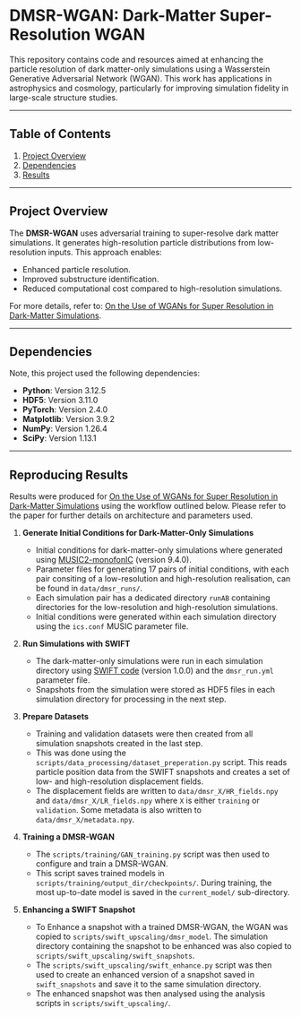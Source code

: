 # DMSR-WGAN: Dark-Matter Super-Resolution WGAN

This repository contains code and resources aimed at enhancing the particle resolution of dark matter-only simulations using a Wasserstein Generative Adversarial Network (WGAN). 
This work has applications in astrophysics and cosmology, particularly for improving simulation fidelity in large-scale structure studies.

---
## Table of Contents
1. [Project Overview](#project-overview)
2. [Dependencies](#dependencies)
3. [Results](#reproducing-results)
<!-- 4. [Usage](#usage) -->

---
## Project Overview

The **DMSR-WGAN** uses adversarial training to super-resolve dark matter simulations. It generates high-resolution particle distributions from low-resolution inputs. This approach enables:
- Enhanced particle resolution.
- Improved substructure identification.
- Reduced computational cost compared to high-resolution simulations.

For more details, refer to: 
[On the Use of WGANs for Super Resolution in Dark-Matter Simulations](https://arxiv.org/abs/2501.13056 ).

---
## Dependencies

Note, this project used the following dependencies:
- **Python**: Version 3.12.5
- **HDF5**: Version 3.11.0
- **PyTorch**: Version 2.4.0
- **Matplotlib**: Version 3.9.2
- **NumPy**: Version 1.26.4
- **SciPy**: Version 1.13.1

---
## Reproducing Results

Results were produced for [On the Use of WGANs for Super Resolution in Dark-Matter Simulations](https://arxiv.org/abs/2501.13056 ) using the workflow outlined below. Please refer to the paper for further details on architecture and parameters used.

1. **Generate Initial Conditions for Dark-Matter-Only Simulations**
   - Initial conditions for dark-matter-only simulations where generated using [MUSIC2-monofonIC](https://bitbucket.org/ohahn/monofonic/src/master/) (version 9.4.0).
   - Parameter files for generating 17 pairs of initial conditions, with each pair consiting of a low-resolution and high-resolution realisation, can be found in `data/dmsr_runs/`.
   - Each simulation pair has a dedicated directory `runAB` containing directories for the low-resolution and high-resolution simulations.
   - Initial conditions were generated within each simulation directory using the `ics.conf` MUSIC parameter file.

2. **Run Simulations with SWIFT**
   - The dark-matter-only simulations were run in each simulation directory using [SWIFT code](https://swift.dur.ac.uk/) (version 1.0.0) and the `dmsr_run.yml` parameter file.
   - Snapshots from the simulation were stored as HDF5 files in each simulation directory for processing in the next step.

3. **Prepare Datasets**
   - Training and validation datasets were then created from all simulation snapshots created in the last step.
   - This was done using the `scripts/data_processing/dataset_preperation.py` script. This reads particle position data from the SWIFT snapshots and creates a set of low- and high-resolution displacement fields.
   - The displacement fields are written to `data/dmsr_X/HR_fields.npy` and `data/dmsr_X/LR_fields.npy` where `X` is either `training` or `validation`. Some metadata is also written to `data/dmsr_X/metadata.npy`.

4. **Training a DMSR-WGAN**
   - The `scripts/training/GAN_training.py` script was then used to configure and train a DMSR-WGAN.
   - This script saves trained models in `scripts/training/output_dir/checkpoints/`. During training, the most up-to-date model is saved in the `current_model/` sub-directory.

5. **Enhancing a SWIFT Snapshot**
   - To Enhance a snapshot with a trained DMSR-WGAN, the WGAN was copied to `scripts/swift_upscaling/dmsr_model`. The simulation directory containing the snapshot to be enhanced was also copied to `scripts/swift_upscaling/swift_snapshots`.
   - The `scripts/swift_upscaling/swift_enhance.py` script was then used to create an enhanced version of a snapshot saved in `swift_snapshots` and save it to the same simulation directory.
   - The enhanced snapshot was then analysed using the analysis scripts in `scripts/swift_upscaling/`.
